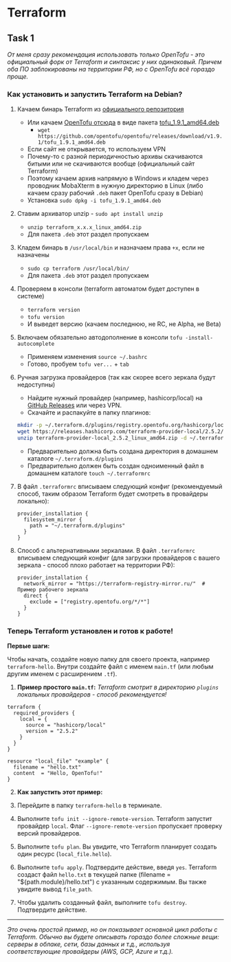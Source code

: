 # Terraform

## Task 1

_От меня сразу рекомендация использовать только OpenTofu - это официальный форк от Terraform и синтаксис у них одинаковый. Причем оба ПО заблокированы на территории РФ, но с OpenTofu всё гораздо проще._

### **Как установить и запустить Terraform на Debian?**

1. Качаем бинарь Terraform из [официального репозитория](https://releases.hashicorp.com/terraform)
    - Или качаем [OpenTofu отсюда](https://github.com/opentofu/opentofu/releases) в виде пакета [tofu_1.9.1_amd64.deb](https://github.com/opentofu/opentofu/releases/download/v1.9.1/tofu_1.9.1_amd64.deb)
        - `wget https://github.com/opentofu/opentofu/releases/download/v1.9.1/tofu_1.9.1_amd64.deb`
    - Если сайт не открывается, то используем VPN
    - Почему-то с разной периодичностью архивы скачиваются битыми или не скачиваются вообще (официальный сайт Terraform)
    - Поэтому качаем архив напрямую в Windows и кладем через проводник MobaXterm в нужную директорию в Linux (либо качаем сразу рабочий `.deb` пакет OpenTofu сразу в Debian)
    - Установка `sudo dpkg -i tofu_1.9.1_amd64.deb`
2. Ставим архиватор unzip - `sudo apt install unzip`
    - `unzip terraform_x.x.x_linux_amd64.zip`
    - Для пакета `.deb` этот раздел пропускаем
3. Кладем бинарь в `/usr/local/bin` и назначаем права `+x`, если не назначены
    - `sudo cp terraform /usr/local/bin/`
    - Для пакета `.deb` этот раздел пропускаем
4. Проверяем в консоли (terraform автоматом будет доступен в системе)
    - `terraform version`
    - `tofu version`
    - И выведет версию (качаем последнюю, не RC, не Alpha, не Beta)
5. Включаем обязательно автодополнение в консоли `tofu -install-autocomplete`
    - Применяем изменения `source ~/.bashrc`
    - Готово, пробуем `tofu ver...` + `tab`
6. Ручная загрузка провайдеров (так как скорее всего зеркала будут недоступны)
    - Найдите нужный провайдер (например, hashicorp/local) на [GitHub Releases](https://github.com/opentofu/terraform-provider-local/releases) или через VPN.
    - Скачайте и распакуйте в папку плагинов:
    
    ```bash
    mkdir -p ~/.terraform.d/plugins/registry.opentofu.org/hashicorp/local/2.5.2/linux_amd64
    wget https://releases.hashicorp.com/terraform-provider-local/2.5.2/terraform-provider-local_2.5.2_linux_amd64.zip
    unzip terraform-provider-local_2.5.2_linux_amd64.zip -d ~/.terraform.d/plugins/registry.opentofu.org/hashicorp/local/2.5.2/linux_amd64
    ```
    
    - Предварительно должна быть создана директория в домашнем каталоге `~/.terraform.d/plugins`
    - Предварительно должен быть создан одноименный файл в домашнем каталоге `touch ~/.terraformrc`

7. В файл `.terraformrc` вписываем следующий конфиг (рекомендуемый способ, таким образом Terraform будет смотреть в провайдеры локально):
        
    ```hcl
    provider_installation {
      filesystem_mirror {
        path = "~/.terraform.d/plugins"
      }
    }
    ```

8. Способ с альтернативными зеркалами. В файл `.terraformrc` вписываем следующий конфиг (для загрузки провайдеров с вашего зеркала - способ плохо работает на территории РФ):

    ```hcl
    provider_installation {
      network_mirror = "https://terraform-registry-mirror.ru/"  # Пример рабочего зеркала
      direct {
        exclude = ["registry.opentofu.org/*/*"]
      }
    }
    ```

### **Теперь Terraform установлен и готов к работе!**

**Первые шаги:**

Чтобы начать, создайте новую папку для своего проекта, например `terraform-hello`. Внутри создайте файл с именем `main.tf` (или любым другим именем с расширением `.tf`).

1. **Пример простого `main.tf`:**
_Terraform смотрит в директорию `plugins` локальных провайдеров - способ рекомендуется!_

```hcl
terraform {
  required_providers {
    local = {
      source = "hashicorp/local"
      version = "2.5.2"
    }
  }
}

resource "local_file" "example" {
  filename = "hello.txt"
  content  = "Hello, OpenTofu!"
}
```

2. **Как запустить этот пример:**

1.  Перейдите в папку `terraform-hello` в терминале.
2.  Выполните `tofu init --ignore-remote-version`. Terraform запустит провайдер `local`. Флаг `--ignore-remote-version` пропускает проверку версий провайдеров.
3.  Выполните `tofu plan`. Вы увидите, что Terraform планирует создать один ресурс (`local_file.hello`).
4.  Выполните `tofu apply`. Подтвердите действие, введя `yes`. Terraform создаст файл `hello.txt` в текущей папке (filename = "${path.module}/hello.txt") с указанным содержимым. Вы также увидите вывод `file_path`.
5.  Чтобы удалить созданный файл, выполните `tofu destroy`. Подтвердите действие.

---

_Это очень простой пример, но он показывает основной цикл работы с Terraform. Обычно вы будете описывать гораздо более сложные вещи: серверы в облаке, сети, базы данных и т.д., используя соответствующие провайдеры (AWS, GCP, Azure и т.д.)._
